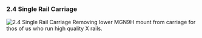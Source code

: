 ### 2.4 Single Rail Carriage ###
![2.4 Single Rail Carriage](https://i.imgur.com/5JPlQFq.png)
Removing lower MGN9H mount from carriage for thos of us who run high quality X rails.
